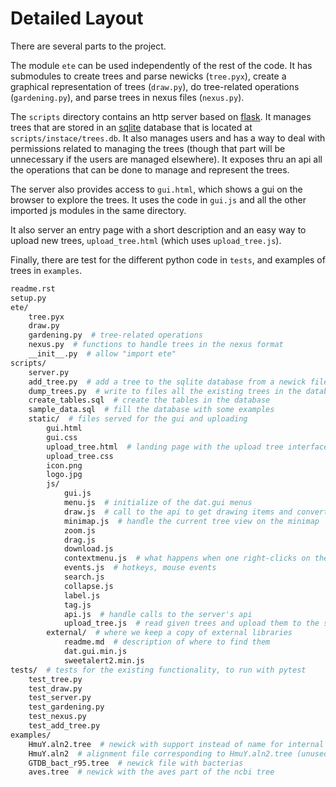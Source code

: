 # Detailed Layout

There are several parts to the project.

The module `ete` can be used independently of the rest of the code. It
has submodules to create trees and parse newicks (`tree.pyx`), create
a graphical representation of trees (`draw.py`), do tree-related
operations (`gardening.py`), and parse trees in nexus files
(`nexus.py`).

The `scripts` directory contains an http server based on
[flask](https://flask.palletsprojects.com/). It manages trees that are
stored in an [sqlite](https://www.sqlite.org/) database that is
located at `scripts/instace/trees.db`. It also manages users and has a
way to deal with permissions related to managing the trees (though
that part will be unnecessary if the users are managed elsewhere). It
exposes thru an api all the operations that can be done to manage and
represent the trees.

The server also provides access to `gui.html`, which shows a gui on
the browser to explore the trees. It uses the code in `gui.js` and all
the other imported js modules in the same directory.

It also server an entry page with a short description and an easy way
to upload new trees, `upload_tree.html` (which uses `upload_tree.js`).

Finally, there are test for the different python code in `tests`, and
examples of trees in `examples`.

```sh
readme.rst
setup.py
ete/
    tree.pyx
    draw.py
    gardening.py  # tree-related operations
    nexus.py  # functions to handle trees in the nexus format
    __init__.py  # allow "import ete"
scripts/
    server.py
    add_tree.py  # add a tree to the sqlite database from a newick file
    dump_trees.py  # write to files all the existing trees in the database
    create_tables.sql  # create the tables in the database
    sample_data.sql  # fill the database with some examples
    static/  # files served for the gui and uploading
        gui.html
        gui.css
        upload_tree.html  # landing page with the upload tree interface
        upload_tree.css
        icon.png
        logo.jpg
        js/
            gui.js
            menu.js  # initialize of the dat.gui menus
            draw.js  # call to the api to get drawing items and convert to svg
            minimap.js  # handle the current tree view on the minimap
            zoom.js
            drag.js
            download.js
            contextmenu.js  # what happens when one right-clicks on the tree
            events.js  # hotkeys, mouse events
            search.js
            collapse.js
            label.js
            tag.js
            api.js  # handle calls to the server's api
            upload_tree.js  # read given trees and upload them to the server
        external/  # where we keep a copy of external libraries
            readme.md  # description of where to find them
            dat.gui.min.js
            sweetalert2.min.js
tests/  # tests for the existing functionality, to run with pytest
    test_tree.py
    test_draw.py
    test_server.py
    test_gardening.py
    test_nexus.py
    test_add_tree.py
examples/
    HmuY.aln2.tree  # newick with support instead of name for internal nodes
    HmuY.aln2  # alignment file corresponding to HmuY.aln2.tree (unused!)
    GTDB_bact_r95.tree  # newick file with bacterias
    aves.tree  # newick with the aves part of the ncbi tree
```
